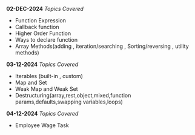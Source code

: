 **02-DEC-2024**
_Topics Covered_
* Function Expression 
* Callback function 
* Higher Order Function 
* Ways to declare function 
* Array Methods(adding , iteration/searching , Sorting/reversing , utility methods)

**03-12-2024** 
_Topics Covered_
* Iterables (built-in , custom) 
* Map and Set 
* Weak Map and Weak Set 
* Destructuring(array,rest,object,mixed,function params,defaults,swapping variables,loops)

**04-12-2024**
_Topics Covered_
* Employee Wage Task
